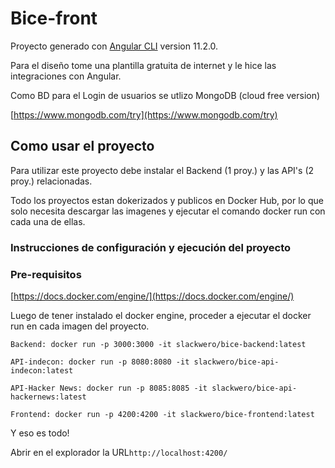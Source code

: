# Bice-front

Proyecto generado con [Angular CLI](https://github.com/angular/angular-cli) version 11.2.0.

Para el diseño tome una plantilla gratuita de internet y le hice las integraciones con Angular.

Como BD para el Login de usuarios se utlizo MongoDB (cloud free version)

[https://www.mongodb.com/try](https://www.mongodb.com/try)


## Como usar el proyecto

Para utilizar este proyecto debe instalar el Backend (1 proy.) y las API's (2 proy.) relacionadas.

Todo los proyectos estan dokerizados y publicos en Docker Hub, por lo que solo necesita descargar las imagenes y ejecutar el comando docker run con cada una de ellas.

### Instrucciones de configuración y ejecución del proyecto

### Pre-requisitos

[https://docs.docker.com/engine/](https://docs.docker.com/engine/)

Luego de tener instalado el docker engine, proceder a ejecutar el docker run en cada imagen del proyecto.
```
Backend: docker run -p 3000:3000 -it slackwero/bice-backend:latest

```
```
API-indecon: docker run -p 8080:8080 -it slackwero/bice-api-indecon:latest

```
```
API-Hacker News: docker run -p 8085:8085 -it slackwero/bice-api-hackernews:latest

```
```
Frontend: docker run -p 4200:4200 -it slackwero/bice-frontend:latest

```
Y eso es todo!

Abrir en el explorador la URL`http://localhost:4200/`
